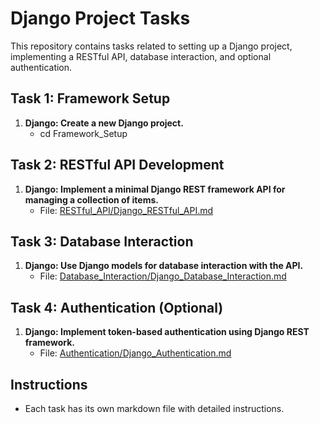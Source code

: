 # Django Project Tasks

This repository contains tasks related to setting up a Django project, implementing a RESTful API, database interaction, and optional authentication.

## Task 1: Framework Setup

1. **Django: Create a new Django project.**
   - cd Framework_Setup


## Task 2: RESTful API Development

1. **Django: Implement a minimal Django REST framework API for managing a collection of items.**
   - File: [RESTful_API/Django_RESTful_API.md](RESTful_API/Django_RESTful_API.md)


## Task 3: Database Interaction

1. **Django: Use Django models for database interaction with the API.**
   - File: [Database_Interaction/Django_Database_Interaction.md](Database_Interaction/Django_Database_Interaction.md)


## Task 4: Authentication (Optional)

1. **Django: Implement token-based authentication using Django REST framework.**
   - File: [Authentication/Django_Authentication.md](Authentication/Django_Authentication.md)


## Instructions

- Each task has its own markdown file with detailed instructions.
